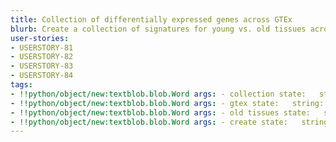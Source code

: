 ```yaml
---
title: Collection of differentially expressed genes across GTEx
blurb: Create a collection of signatures for young vs. old tissues across all GTEx tissues.
user-stories:
- USERSTORY-81
- USERSTORY-82
- USERSTORY-83
- USERSTORY-84
tags:
- !!python/object/new:textblob.blob.Word args: - collection state:   string: collection   pos_tag: null
- !!python/object/new:textblob.blob.Word args: - gtex state:   string: gtex   pos_tag: null
- !!python/object/new:textblob.blob.Word args: - old tissues state:   string: old tissues   pos_tag: null
- !!python/object/new:textblob.blob.Word args: - create state:   string: create   pos_tag: null
---
```

